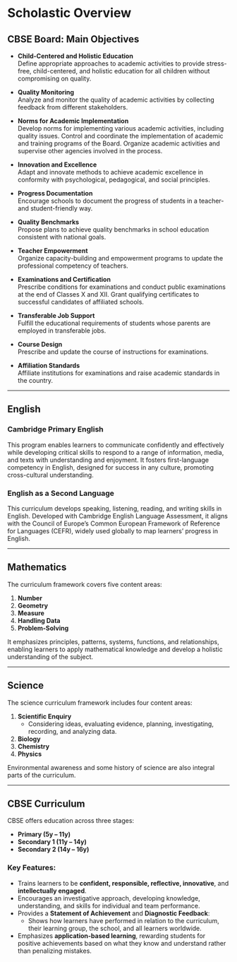 # Scholastic Overview

## CBSE Board: Main Objectives  

- **Child-Centered and Holistic Education**  
  Define appropriate approaches to academic activities to provide stress-free, child-centered, and holistic education for all children without compromising on quality.  

- **Quality Monitoring**  
  Analyze and monitor the quality of academic activities by collecting feedback from different stakeholders.  

- **Norms for Academic Implementation**  
  Develop norms for implementing various academic activities, including quality issues. Control and coordinate the implementation of academic and training programs of the Board. Organize academic activities and supervise other agencies involved in the process.  

- **Innovation and Excellence**  
  Adapt and innovate methods to achieve academic excellence in conformity with psychological, pedagogical, and social principles.  

- **Progress Documentation**  
  Encourage schools to document the progress of students in a teacher- and student-friendly way.  

- **Quality Benchmarks**  
  Propose plans to achieve quality benchmarks in school education consistent with national goals.  

- **Teacher Empowerment**  
  Organize capacity-building and empowerment programs to update the professional competency of teachers.  

- **Examinations and Certification**  
  Prescribe conditions for examinations and conduct public examinations at the end of Classes X and XII. Grant qualifying certificates to successful candidates of affiliated schools.  

- **Transferable Job Support**  
  Fulfill the educational requirements of students whose parents are employed in transferable jobs.  

- **Course Design**  
  Prescribe and update the course of instructions for examinations.  

- **Affiliation Standards**  
  Affiliate institutions for examinations and raise academic standards in the country.  

---

## English  

### Cambridge Primary English  
This program enables learners to communicate confidently and effectively while developing critical skills to respond to a range of information, media, and texts with understanding and enjoyment. It fosters first-language competency in English, designed for success in any culture, promoting cross-cultural understanding.  

### English as a Second Language  
This curriculum develops speaking, listening, reading, and writing skills in English. Developed with Cambridge English Language Assessment, it aligns with the Council of Europe’s Common European Framework of Reference for Languages (CEFR), widely used globally to map learners’ progress in English.  

---

## Mathematics  

The curriculum framework covers five content areas:  
1. **Number**  
2. **Geometry**  
3. **Measure**  
4. **Handling Data**  
5. **Problem-Solving**  

It emphasizes principles, patterns, systems, functions, and relationships, enabling learners to apply mathematical knowledge and develop a holistic understanding of the subject.  

---

## Science  

The science curriculum framework includes four content areas:  
1. **Scientific Enquiry**  
   - Considering ideas, evaluating evidence, planning, investigating, recording, and analyzing data.  
2. **Biology**  
3. **Chemistry**  
4. **Physics**  

Environmental awareness and some history of science are also integral parts of the curriculum.  

---

## CBSE Curriculum  

CBSE offers education across three stages:  
- **Primary (5y – 11y)**  
- **Secondary 1 (11y – 14y)**  
- **Secondary 2 (14y – 16y)**  

### Key Features:  
- Trains learners to be **confident, responsible, reflective, innovative**, and **intellectually engaged**.  
- Encourages an investigative approach, developing knowledge, understanding, and skills for individual and team performance.  
- Provides a **Statement of Achievement** and **Diagnostic Feedback**:  
  - Shows how learners have performed in relation to the curriculum, their learning group, the school, and all learners worldwide.  
- Emphasizes **application-based learning**, rewarding students for positive achievements based on what they know and understand rather than penalizing mistakes.
